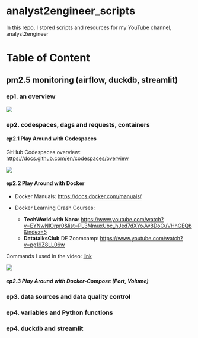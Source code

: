 # analyst2engineer_scripts
In this repo, I stored scripts and resources for my YouTube channel, analyst2engineer

# Table of Content
## pm2.5 monitoring (airflow, duckdb, streamlit)
### ep1. an overview

[![](https://img.youtube.com/vi/feROfXJrvJk/0.jpg)](https://www.youtube.com/watch?v=feROfXJrvJk)
### ep2. codespaces, dags and requests, containers
#### ep2.1 Play Around with Codespaces 

GitHub Codespaces overview: https://docs.github.com/en/codespaces/overview

[![](https://img.youtube.com/vi/tqQYDnE6fcE/0.jpg)](https://www.youtube.com/watch?v=tqQYDnE6fcE)

#### ep2.2 Play Around with Docker 

- Docker Manuals: https://docs.docker.com/manuals/

- Docker Learning Crash Courses: 
  - **TechWorld with Nana**: https://www.youtube.com/watch?v=EYNwNlOrpr0&list=PL3MmuxUbc_hJed7dXYoJw8DoCuVHhGEQb&index=5
  - **DatatalksClub** DE Zoomcamp: https://www.youtube.com/watch?v=pg19Z8LL06w

Commands I used in the video: [link](https://github.com/xiangivyli/analyst2engineer_scripts/blob/main/ep2.2.%20Play%20Around%20with%20Docker%20and%20Docker-Compose.md)

[![](https://img.youtube.com/vi/Vg7RmpLOq14/0.jpg)](https://www.youtube.com/watch?v=Vg7RmpLOq14)

##### ep2.3 Play Around with Docker-Compose (Port, Volume)
### ep3. data sources and data quality control
### ep4. variables and Python functions
### ep4. duckdb and streamlit
